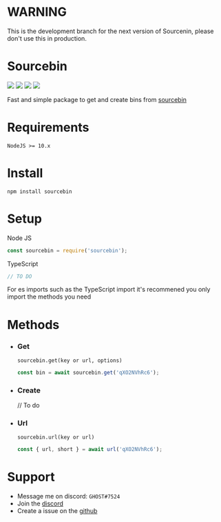 # WARNING

This is the development branch for the next version of Sourcenin, please don't use this in production.

# Sourcebin

[![](https://img.shields.io/npm/v/sourcebin?label=Latest%20Version&style=for-the-badge&logo=npm&color=informational)](https://www.npmjs.com/package/sourcebin)
[![](https://img.shields.io/static/v1?label=Project%20Creator&message=GHOST&color=informational&style=for-the-badge)](https://ghostdev.xyz)
[![](https://img.shields.io/github/workflow/status/ghoststools/Sourcebin/CI/master?style=for-the-badge)](https://github.com/ghoststools/Sourcebin)
[![](https://img.shields.io/static/v1?label=&message=A%20GHOSTs%20Tools%20Project&color=informational&style=for-the-badge)](https://github.com/ghoststools)

Fast and simple package to get and create bins from [sourcebin](https://sourceb.in/)

# Requirements

```
NodeJS >= 10.x
```

# Install

```
npm install sourcebin
```

# Setup

Node JS

```js
const sourcebin = require('sourcebin');
```

TypeScript

```ts
// TO DO
```

For es imports such as the TypeScript import it's recommened you only import the methods you need

# Methods

-   ### Get
    `sourcebin.get(key or url, options)`<br>
    ```js
    const bin = await sourcebin.get('qXO2NVhRc6');
    ```
-   ### Create
    // To do
-   ### Url

    `sourcebin.url(key or url)`<br>

    ```js
    const { url, short } = await url('qXO2NVhRc6');
    ```

# Support

-   Message me on discord: `GHOST#7524`<br>
-   Join the [discord](https://discord.gg/2Vd4wAjJnm)
-   Create a issue on the [github](https://github.com/ghoststools/Sourcebin)
